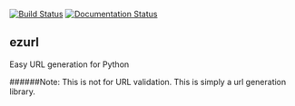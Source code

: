 [![Build Status](https://travis-ci.org/Dolphman/ezurl.svg?branch=master)](https://travis-ci.org/Dolphman/ezurl) [![Documentation Status](https://readthedocs.org/projects/ezurl/badge/?version=latest)](http://ezurl.readthedocs.org/en/latest/?badge=latest)

ezurl
---

Easy URL generation for Python


######Note: This is not for URL validation. This is simply a url generation library.
